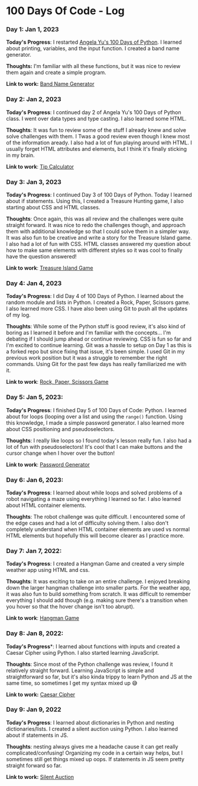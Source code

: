 # 100 Days Of Code - Log

### Day 1: Jan 1, 2023

**Today's Progress**: I restarted [Angela Yu's 100 Days of Python](https://www.udemy.com/course/100-days-of-code/). I learned about printing, variables, and the input function. I created a band name generator.

**Thoughts:** I'm familiar with all these functions, but it was nice to review them again and create a simple program. 

**Link to work:** [Band Name Generator](https://replit.com/@winniez98/band-name-generator#main.py)


### Day 2: Jan 2, 2023

**Today's Progress**: I continued day 2 of Angela Yu's 100 Days of Python class. I went over data types and type casting. I also learned some HTML.

**Thoughts**: It was fun to review some of the stuff I already knew and solve solve challenges with them. I Twas a good review even though I knew most of the information aready. I also had a lot of fun playing around with HTML. I usually forget HTML attributes and elements, but I think it's finally sticking in my brain.

**Link to work**: [Tip Calculator](https://replit.com/@winniez98/tip-calculator-start-1#main.py)


### Day 3: Jan 3, 2023

**Today's Progress**: I continued Day 3 of 100 Days of Python. Today I learned about if statements. Using this, I created a Treasure Hunting game, I also starting about CSS and HTML classes.

**Thoughts**: Once again, this was all review and the challenges were quite straight forward. It was nice to redo the challenges though, and approach them with additional knowledge so that I could solve them in a simpler way. It was also fun to be creative and write a story for the Treasure Island game. I also had a lot of fun with CSS. HTML classes answered my question about how to make same elements with different styles so it was cool to finally have the question answered!

**Link to work**: [Treasure Island Game](https://replit.com/@winniez98/treasure-island-start-1#main.py)


### Day 4: Jan 4, 2023

**Today's Progress**: I did Day 4 of 100 Days of Python. I learned about the random module and lists in Python. I created a Rock, Paper, Scissors game. I also learned more CSS. I have also been using Git to push all the updates of my log.

**Thoughts**: While some of the Python stuff is good review, it's also kind of boring as I learned it before and I'm familiar with the concepts... I'm debating if I should jump ahead or continue reviewing. CSS is fun so far and I'm excited to continue learning. Git was a hassle to setup on Day 1 as this is a forked repo but since fixing that issue, it's been simple. I used Git in my previous work position but it was a struggle to remember the right commands. Using Git for the past few days has really familiarized me with it.

**Link to work**: [Rock, Paper, Scissors Game](https://replit.com/@winniez98/rock-paper-scissors-start-1#main.py)


### Day 5: Jan 5, 2023:

**Today's Progress**: I finished Day 5 of 100 Days of Code: Python. I learned about for loops (looping over a list and using the `range()` function. Using this knowledge, I made a simple password generator. I also learned more about CSS positioning and pseudoselectors.

**Thoughts**: I really like loops so I found today's lesson really fun. I also had a lot of fun with pseudoselectors! It's cool that I can make buttons and the cursor change when I hover over the button!

**Link to work**: [Password Generator](https://replit.com/@winniez98/password-generator-start-1#main.py) 


### Day 6: Jan 6, 2023:

**Today's Progress**: I learned about while loops and solved problems of a robot navigating a maze using everything I learned so far. I also learned about HTML container elements. 

**Thoughts**: The robot challenge was quite difficult. I encountered some of the edge cases and had a lot of difficulty solving them. I also don't completely understand when HTML container elements are used vs normal HTML elements but hopefully this will become clearer as I practice more.


### Day 7: Jan 7, 2022:

**Today's Progress**: I created a Hangman Game and created a very simple weather app using HTML and css.

**Thoughts**: It was exciting to take on an entire challenge. I enjoyed breaking down the larger hangman challenge into smaller parts. For the weather app, it was also fun to build something from scratch. It was difficult to remember everything I should add though (e.g. making sure there's a transition when you hover so that the hover change isn't too abrupt). 

**Link to work**: [Hangman Game](https://replit.com/@winniez98/Day-7-Hangman-5-Start-1#main.py)


### Day 8: Jan 8, 2022:

**Today's Progress***: I learned about functions with inputs and created a Caesar Cipher using Python. I also started learning JavaScript. 

**Thoughts**: Since most of the Python challenge was review, I found it relatively straight forward. Learning JavaScript is simple and straightforward so far, but it's also kinda trippy to learn Python and JS at the same time, so sometimes I get my syntax mixed up 😅

**Link to work:** [Caesar Cipher](https://replit.com/@winniez98/caesar-cipher-4-start-round2#main.py)


### Day 9: Jan 9, 2022

**Today's Progress**: I learned about dictionaries in Python and nesting dictionaries/lists. I created a silent auction using Python. I also learned about if statements in JS.

**Thoughts**: nesting always gives me a headache cause it can get really complicated/confusing! Organizing my code in a certain way helps, but I sometimes still get things mixed up oops. If statements in JS seem pretty straight forward so far.

**Link to work:** [Silent Auction](https://replit.com/@winniez98/blind-auction-start-round2#main.py)
